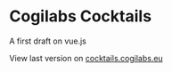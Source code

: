 # Cogilabs Cocktails

A first draft on vue.js

View last version on [cocktails.cogilabs.eu](https://cocktails.cogilabs.eu)